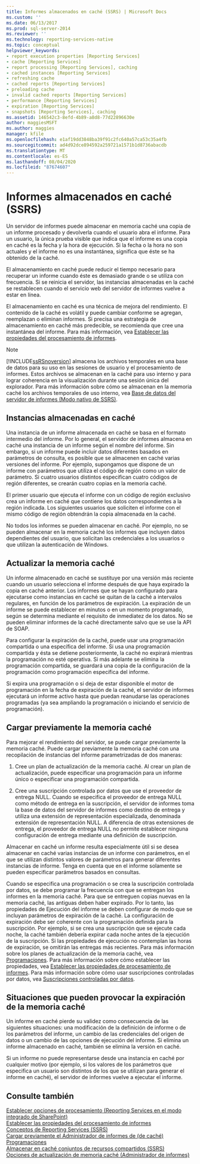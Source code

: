 ```yaml
---
title: Informes almacenados en caché (SSRS) | Microsoft Docs
ms.custom: ''
ms.date: 06/13/2017
ms.prod: sql-server-2014
ms.reviewer: ''
ms.technology: reporting-services-native
ms.topic: conceptual
helpviewer_keywords:
- report execution properties [Reporting Services]
- cache [Reporting Services]
- report processing [Reporting Services], caching
- cached instances [Reporting Services]
- refreshing cache
- cached reports [Reporting Services]
- preloading cache
- invalid cached reports [Reporting Services]
- performance [Reporting Services]
- expiration [Reporting Services]
- snapshots [Reporting Services], caching
ms.assetid: 146542c3-8efd-4b89-a8d8-77d22896630e
author: maggiesMSFT
ms.author: maggies
manager: kfile
ms.openlocfilehash: e1af19dd3848ba39f91c2fc640a57ca53c35a4fb
ms.sourcegitcommit: ad4d92dce894592a259721a1571b1d8736abacdb
ms.translationtype: MT
ms.contentlocale: es-ES
ms.lasthandoff: 08/04/2020
ms.locfileid: "87674607"
---
```

# <a name="caching-reports-ssrs"></a>Informes almacenados en caché (SSRS)
  Un servidor de informes puede almacenar en memoria caché una copia de un informe procesado y devolverla cuando el usuario abra el informe. Para un usuario, la única prueba visible que indica que el informe es una copia en caché es la fecha y la hora de ejecución. Si la fecha o la hora no son actuales y el informe no es una instantánea, significa que éste se ha obtenido de la caché.  
  
 El almacenamiento en caché puede reducir el tiempo necesario para recuperar un informe cuando éste es demasiado grande o se utiliza con frecuencia. Si se reinicia el servidor, las instancias almacenadas en la caché se restablecen cuando el servicio web del servidor de informes vuelve a estar en línea.  
  
 El almacenamiento en caché es una técnica de mejora del rendimiento. El contenido de la caché es volátil y puede cambiar conforme se agregan, reemplazan o eliminan informes. Si precisa una estrategia de almacenamiento en caché más predecible, se recomienda que cree una instantánea del informe. Para más información, vea [Establecer las propiedades del procesamiento de informes](set-report-processing-properties.md).  
  
> [!NOTE]  
>  [!INCLUDE[ssRSnoversion](../../includes/ssrsnoversion-md.md)] almacena los archivos temporales en una base de datos para su uso en las sesiones de usuario y el procesamiento de informes. Estos archivos se almacenan en la caché para uso interno y para lograr coherencia en la visualización durante una sesión única del explorador. Para más información sobre cómo se almacenan en la memoria caché los archivos temporales de uso interno, vea [Base de datos del servidor de informes &#40;Modo nativo de SSRS&#41;](report-server-database-ssrs-native-mode.md).  
  
## <a name="cached-instances"></a>Instancias almacenadas en caché  
 Una instancia de un informe almacenada en caché se basa en el formato intermedio del informe. Por lo general, el servidor de informes almacena en caché una instancia de un informe según el nombre del informe. Sin embargo, si un informe puede incluir datos diferentes basados en parámetros de consulta, es posible que se almacenen en caché varias versiones del informe. Por ejemplo, supongamos que dispone de un informe con parámetros que utiliza el código de región como un valor de parámetro. Si cuatro usuarios distintos especifican cuatro códigos de región diferentes, se crearán cuatro copias en la memoria caché.  
  
 El primer usuario que ejecuta el informe con un código de región exclusivo crea un informe en caché que contiene los datos correspondientes a la región indicada. Los siguientes usuarios que soliciten el informe con el mismo código de región obtendrán la copia almacenada en la caché.  
  
 No todos los informes se pueden almacenar en caché. Por ejemplo, no se pueden almacenar en la memoria caché los informes que incluyen datos dependientes del usuario, que solicitan las credenciales a los usuarios o que utilizan la autenticación de Windows.  
  
## <a name="refreshing-the-cache"></a>Actualizar la memoria caché  
 Un informe almacenado en caché se sustituye por una versión más reciente cuando un usuario selecciona el informe después de que haya expirado la copia en caché anterior. Los informes que se hayan configurado para ejecutarse como instancias en caché se quitan de la caché a intervalos regulares, en función de los parámetros de expiración. La expiración de un informe se puede establecer en minutos o en un momento programado, según se determina mediante el requisito de inmediatez de los datos. No se pueden eliminar informes de la caché directamente salvo que se use la API de SOAP.  
  
 Para configurar la expiración de la caché, puede usar una programación compartida o una específica del informe. Si usa una programación compartida y ésta se detiene posteriormente, la caché no expirará mientras la programación no esté operativa. Si más adelante se elimina la programación compartida, se guardará una copia de la configuración de la programación como programación específica del informe.  
  
 Si expira una programación o si deja de estar disponible el motor de programación en la fecha de expiración de la caché, el servidor de informes ejecutará un informe activo hasta que puedan reanudarse las operaciones programadas (ya sea ampliando la programación o iniciando el servicio de programación).  
  
## <a name="preloading-the-cache"></a>Cargar previamente la memoria caché  
 Para mejorar el rendimiento del servidor, se puede cargar previamente la memoria caché. Puede cargar previamente la memoria caché con una recopilación de instancias del informe parametrizadas de dos maneras:  
  
1.  Cree un plan de actualización de la memoria caché. Al crear un plan de actualización, puede especificar una programación para un informe único o especificar una programación compartida.  
  
2.  Cree una suscripción controlada por datos que use el proveedor de entrega NULL. Cuando se especifica el proveedor de entrega NULL como método de entrega en la suscripción, el servidor de informes toma la base de datos del servidor de informes como destino de entrega y utiliza una extensión de representación especializada, denominada extensión de representación NULL. A diferencia de otras extensiones de entrega, el proveedor de entrega NULL no permite establecer ninguna configuración de entrega mediante una definición de suscripción.  
  
 Almacenar en caché un informe resulta especialmente útil si se desea almacenar en caché varias instancias de un informe con parámetros, en el que se utilizan distintos valores de parámetros para generar diferentes instancias de informe. Tenga en cuenta que en el informe solamente se pueden especificar parámetros basados en consultas.  
  
 Cuando se especifica una programación o se crea la suscripción controlada por datos, se debe programar la frecuencia con que se entregan los informes en la memoria caché. Para que se entreguen copias nuevas en la memoria caché, las antiguas deben haber expirado. Por lo tanto, las propiedades de Ejecución del informe se deben configurar de modo que se incluyan parámetros de expiración de la caché. La configuración de expiración debe ser coherente con la programación definida para la suscripción. Por ejemplo, si se crea una suscripción que se ejecute cada noche, la caché también debería expirar cada noche antes de la ejecución de la suscripción. Si las propiedades de ejecución no contemplan las horas de expiración, se omitirán las entregas más recientes. Para más información sobre los planes de actualización de la memoria caché, vea [Programaciones](../subscriptions/schedules.md). Para más información sobre cómo establecer las propiedades, vea [Establecer las propiedades de procesamiento de informes](set-report-processing-properties.md). Para más información sobre cómo usar suscripciones controladas por datos, vea [Suscripciones controladas por datos](../subscriptions/data-driven-subscriptions.md).  
  
## <a name="conditions-that-cause-cache-expiration"></a>Situaciones que pueden provocar la expiración de la memoria caché  
 Un informe en caché pierde su validez como consecuencia de las siguientes situaciones: una modificación de la definición de informe o de los parámetros del informe, un cambio de las credenciales del origen de datos o un cambio de las opciones de ejecución del informe. Si elimina un informe almacenado en caché, también se elimina la versión en caché.  
  
 Si un informe no puede representarse desde una instancia en caché por cualquier motivo (por ejemplo, si los valores de los parámetros que especifica un usuario son distintos de los que se utilizan para generar el informe en caché), el servidor de informes vuelve a ejecutar el informe.  
  
## <a name="see-also"></a>Consulte también  
 [Establecer opciones de procesamiento &#40;Reporting Services en el modo integrado de SharePoint&#41;](../set-processing-options-reporting-services-in-sharepoint-integrated-mode.md)   
 [Establecer las propiedades del procesamiento de informes](set-report-processing-properties.md)   
 [Conceptos de Reporting Services &#40;SSRS&#41;](../reporting-services-concepts-ssrs.md)   
 [Cargar previamente el Administrador de informes de &#40;de caché&#41;](preload-the-cache-report-manager.md)   
 [Programaciones](../subscriptions/schedules.md)   
 [Almacenar en caché conjuntos de recursos compartidos &#40;SSRS&#41;](cache-shared-datasets-ssrs.md)   
 [Opciones de actualización de memoria caché &#40;Administrador de informes&#41;](../cache-refresh-options-report-manager.md)  
  
  
